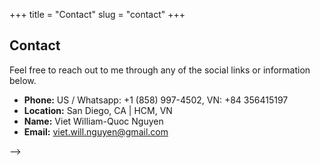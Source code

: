 +++
title = "Contact"
slug = "contact"
+++

## Contact

Feel free to reach out to me through any of the social links or information below.

- **Phone:** US / Whatsapp: +1 (858) 997-4502, VN: +84 356415197  
- **Location:** San Diego, CA | HCM, VN
- **Name:** Viet William-Quoc Nguyen  
- **Email:** [viet.will.nguyen@gmail.com](mailto:viet.will.nguyen@gmail.com)  
<!-- - **LinkedIn:** [linkedin.com/in/viet-nguyen-971976376](https://www.linkedin.com/in/viet-nguyen-971976376/)   --> -->